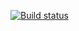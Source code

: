 [![Build status](https://ci.appveyor.com/api/projects/status/3q670ev6h3i2gamb?svg=true)](https://ci.appveyor.com/project/lizvalk/appibank)
